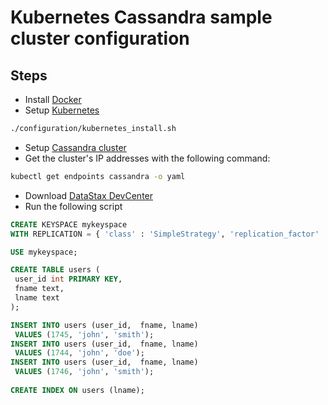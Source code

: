 # Kubernetes Cassandra sample cluster configuration

## Steps

 - Install [Docker](https://docs.docker.com/engine/installation/)
 - Setup [Kubernetes](http://kubernetes.io/docs/getting-started-guides/docker/)
  
 ```sh
 ./configuration/kubernetes_install.sh
``` 
 
 - Setup [Cassandra cluster](https://github.com/kubernetes/kubernetes/tree/release-1.2/examples/cassandra)
 - Get the cluster's IP addresses with the following command:
 
  ```sh
kubectl get endpoints cassandra -o yaml
```
 
 - Download [DataStax DevCenter](http://www.datastax.com/what-we-offer/products-services/devcenter)
 - Run the following script 
 
 ```sql
CREATE KEYSPACE mykeyspace
WITH REPLICATION = { 'class' : 'SimpleStrategy', 'replication_factor' : 1 };

USE mykeyspace;

CREATE TABLE users (
  user_id int PRIMARY KEY,
  fname text,
  lname text
);

INSERT INTO users (user_id,  fname, lname)
  VALUES (1745, 'john', 'smith');
INSERT INTO users (user_id,  fname, lname)
  VALUES (1744, 'john', 'doe');
INSERT INTO users (user_id,  fname, lname)
  VALUES (1746, 'john', 'smith');
  
CREATE INDEX ON users (lname);
```